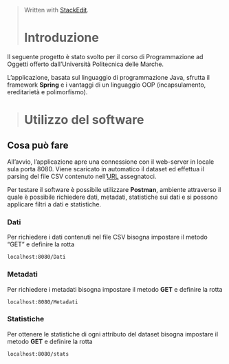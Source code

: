 
> Written with [StackEdit](https://stackedit.io/).
> # Introduzione

Il seguente progetto è stato svolto per il corso di Programmazione ad Oggetti offerto dall’Università Politecnica delle Marche.

L’applicazione, basata sul linguaggio di programmazione Java, sfrutta il framework **Spring** e i vantaggi di un linguaggio OOP (incapsulamento, ereditarietà e polimorfismo).
> # Utilizzo del software
## Cosa può fare

All’avvio, l’applicazione apre una connessione con il web-server in locale sula porta 8080. Viene scaricato in automatico il dataset ed effettua il parsing del file CSV contenuto nell’[URL](http://data.europa.eu/euodp/data/api/3/action/package_show?id=fifth-european-working-conditions-survey-2010) assegnatoci.

Per testare il software è possibile utilizzare **Postman**, ambiente attraverso il quale è possibile richiedere dati, metadati, statistiche sui dati e si possono applicare filtri a dati e statistiche.

###  Dati

Per richiedere i dati contenuti nel file CSV bisogna impostare il metodo “GET” e definire la rotta

```
localhost:8080/Dati

```

### Metadati

Per richiedere i metadati bisogna impostare il metodo  **GET**  e definire la rotta

```
localhost:8080/Metadati

```

### [](https://github.com/ErmelindaBegotaraj/Progetto/tree/master/Progetto/src/main/java/com/lindatato/Progetto#statistiche)Statistiche

Per ottenere le statistiche di ogni attributo del dataset bisogna impostare il metodo  **GET**  e definire la rotta

```
localhost:8080/stats
```


<!--stackedit_data:
eyJoaXN0b3J5IjpbMzc1NTAyNzg1XX0=
-->